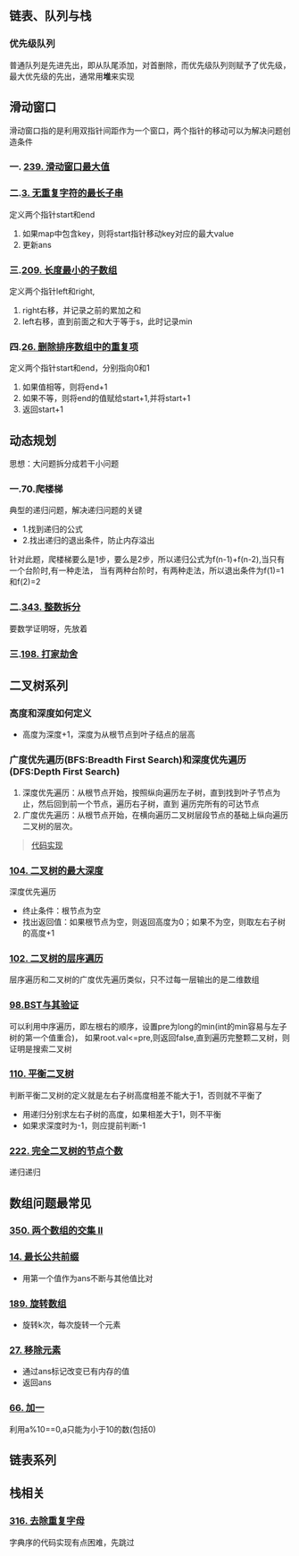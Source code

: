 ## 链表、队列与栈
### 优先级队列
普通队列是先进先出，即从队尾添加，对首删除，而优先级队列则赋予了优先级，最大优先级的先出，通常用**堆**来实现

## 滑动窗口
滑动窗口指的是利用双指针间距作为一个窗口，两个指针的移动可以为解决问题创造条件
### 一. [239. 滑动窗口最大值](https://leetcode-cn.com/problems/sliding-window-maximum/)
### 二.[3. 无重复字符的最长子串](https://leetcode-cn.com/problems/longest-substring-without-repeating-characters/)
定义两个指针start和end
1. 如果map中包含key，则将start指针移动key对应的最大value
2. 更新ans
### 三.[209. 长度最小的子数组](https://leetcode-cn.com/problems/minimum-size-subarray-sum/)
定义两个指针left和right,
1. right右移，并记录之前的累加之和
2. left右移，直到前面之和大于等于s，此时记录min
### 四.[26. 删除排序数组中的重复项](https://leetcode-cn.com/problems/remove-duplicates-from-sorted-array/submissions/)
定义两个指针start和end，分别指向0和1
1. 如果值相等，则将end+1
2. 如果不等，则将end的值赋给start+1,并将start+1
3. 返回start+1

## 动态规划
思想：大问题拆分成若干小问题
### 一.70.爬楼梯
典型的递归问题，解决递归问题的关键
* 1.找到递归的公式
* 2.找出递归的退出条件，防止内存溢出

针对此题，爬楼梯要么是1步，要么是2步，所以递归公式为f(n-1)+f(n-2),当只有一个台阶时,有一种走法，
当有两种台阶时，有两种走法，所以退出条件为f(1)=1和f(2)=2

### 二.[343. 整数拆分](https://leetcode-cn.com/problems/integer-break/)
要数学证明呀，先放着

### 三.[198. 打家劫舍](https://leetcode-cn.com/problems/house-robber/description/?utm_source=LCUS&utm_medium=ip_redirect_q_uns&utm_campaign=transfer2china)

## 二叉树系列
### 高度和深度如何定义
* 高度为深度+1，深度为从根节点到叶子结点的层高
### 广度优先遍历(BFS:Breadth First Search)和深度优先遍历(DFS:Depth First Search)
1. 深度优先遍历：从根节点开始，按照纵向遍历左子树，直到找到叶子节点为止，然后回到前一个节点，遍历右子树，直到
遍历完所有的可达节点
2. 广度优先遍历：从根节点开始，在横向遍历二叉树层段节点的基础上纵向遍历二叉树的层次。
> [代码实现](https://blog.csdn.net/mingwanganyu/article/details/72033122)

### [104. 二叉树的最大深度](https://leetcode-cn.com/problems/maximum-depth-of-binary-tree/)
深度优先遍历
* 终止条件：根节点为空
* 找出返回值：如果根节点为空，则返回高度为0；如果不为空，则取左右子树的高度+1

### [102. 二叉树的层序遍历](https://leetcode-cn.com/problems/binary-tree-level-order-traversal/)
层序遍历和二叉树的广度优先遍历类似，只不过每一层输出的是二维数组

### [98.BST与其验证](https://leetcode-cn.com/problems/validate-binary-search-tree/)
可以利用中序遍历，即左根右的顺序，设置pre为long的min(int的min容易与左子树的第一个值重合)，
如果root.val<=pre,则返回false,直到遍历完整颗二叉树，则证明是搜索二叉树

### [110. 平衡二叉树](https://leetcode-cn.com/problems/balanced-binary-tree/)
判断平衡二叉树的定义就是左右子树高度相差不能大于1，否则就不平衡了
* 用递归分别求左右子树的高度，如果相差大于1，则不平衡
* 如果求深度时为-1，则应提前判断-1
### [222. 完全二叉树的节点个数](https://leetcode-cn.com/problems/count-complete-tree-nodes/)
递归递归

## 数组问题最常见
### [350. 两个数组的交集 II](https://leetcode-cn.com/problems/intersection-of-two-arrays-ii/)
### [14. 最长公共前缀](https://leetcode-cn.com/problems/longest-common-prefix/)
* 用第一个值作为ans不断与其他值比对
### [189. 旋转数组](https://leetcode-cn.com/problems/rotate-array/)
* 旋转k次，每次旋转一个元素
### [27. 移除元素](https://leetcode-cn.com/problems/remove-element/)
* 通过ans标记改变已有内存的值
* 返回ans
### [66. 加一](https://leetcode-cn.com/problems/plus-one/)
利用a%10==0,a只能为小于10的数(包括0)

## 链表系列
## 栈相关
### [316. 去除重复字母](https://leetcode-cn.com/problems/remove-duplicate-letters/)
字典序的代码实现有点困难，先跳过


